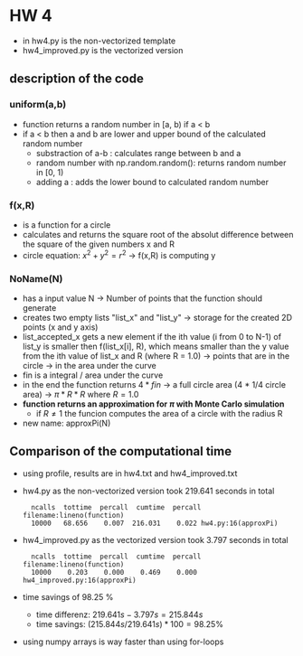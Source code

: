 # HW 4

- in hw4.py is the non-vectorized template
- hw4_improved.py is the vectorized version

## description of the code 

### uniform(a,b)
- function returns a random  number in [a, b) if a < b
- if a < b then a and b are lower and upper bound of the calculated random number
    - substraction of a-b : calculates range between b and a
    - random number with np.random.random(): returns random number in [0, 1)
    - adding a : adds the lower bound to calculated random number 

### f(x,R)
- is a function for a circle
- calculates and returns the square root of the absolut difference between the square of the given numbers x and R
- circle equation: $x^2 + y^2 = r^2$ -> f(x,R) is computing y 

### NoName(N)
- has a input value N -> Number of points that the function should generate
- creates two empty lists "list_x" and "list_y" -> storage for the created 2D points (x and y axis)
- list_accepted_x gets a new element if the ith value (i from 0 to N-1) of list_y is smaller then f(list_x[i], R), which means smaller than the y value from the ith value of list_x and R (where R = 1.0) -> points that are in the circle -> in the area under the curve
- fin is a integral / area under the curve
- in the end the function returns $4*fin$ -> a full circle area (4 * 1/4 circle area) -> $\pi*R*R$ where $R = 1.0$
- **function returns an approximation for $\pi$ with Monte Carlo simulation**
    - if $R \neq 1$ the funcion computes the area of a circle with the radius R
- new name: approxPi(N) 

## Comparison of the computational time
- using profile, results are in hw4.txt and hw4_improved.txt
- hw4.py as the non-vectorized version took 219.641 seconds in total

        ncalls  tottime  percall  cumtime  percall filename:lineno(function)
        10000   68.656    0.007  216.031    0.022 hw4.py:16(approxPi)

- hw4_improved.py as the vectorized version took 3.797 seconds in total

        ncalls  tottime  percall  cumtime  percall filename:lineno(function)
        10000    0.203    0.000    0.469    0.000 hw4_improved.py:16(approxPi)

- time savings of 98.25 %
    - time differenz: $219.641 s - 3.797 s = 215.844 s$
    - time savings: $(215.844 s / 219.641 s) * 100 = 98.25 \%$ 
- using numpy arrays is way faster than using for-loops